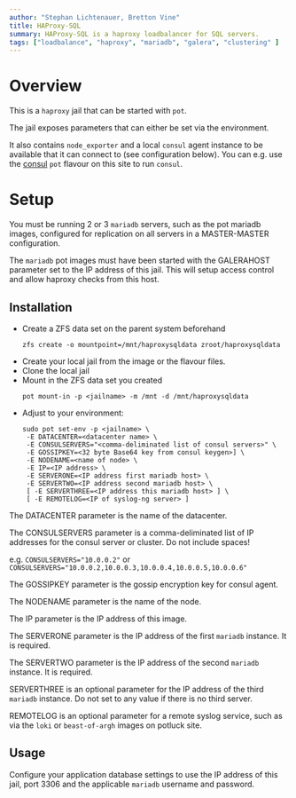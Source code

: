 ```yaml
---
author: "Stephan Lichtenauer, Bretton Vine"
title: HAProxy-SQL
summary: HAProxy-SQL is a haproxy loadbalancer for SQL servers.
tags: ["loadbalance", "haproxy", "mariadb", "galera", "clustering" ]
---
```


# Overview

This is a `haproxy` jail that can be started with ```pot```.

The jail exposes parameters that can either be set via the environment.

It also contains `node_exporter` and a local `consul` agent instance to be
available that it can connect to (see configuration below). You can e.g.
use the [consul](https://potluck.honeyguide.net/blog/consul/) `pot` flavour
on this site to run `consul`.

# Setup
You must be running 2 or 3 `mariadb` servers, such as the pot mariadb images, configured for replication on all servers in a MASTER-MASTER configuration.

The `mariadb` pot images must have been started with the GALERAHOST parameter set to the IP address of this jail. This will setup access control and allow haproxy checks from this host.

## Installation

* Create a ZFS data set on the parent system beforehand
  ```
  zfs create -o mountpoint=/mnt/haproxysqldata zroot/haproxysqldata
  ```
* Create your local jail from the image or the flavour files.
* Clone the local jail
* Mount in the ZFS data set you created
  ```
  pot mount-in -p <jailname> -m /mnt -d /mnt/haproxysqldata
  ```
* Adjust to your environment:
  ```
  sudo pot set-env -p <jailname> \
   -E DATACENTER=<datacenter name> \
   -E CONSULSERVERS="<comma-deliminated list of consul servers>" \
   -E GOSSIPKEY=<32 byte Base64 key from consul keygen>] \
   -E NODENAME=<name of node> \
   -E IP=<IP address> \
   -E SERVERONE=<IP address first mariadb host> \
   -E SERVERTWO=<IP address second mariadb host> \
   [ -E SERVERTHREE=<IP address this mariadb host> ] \
   [ -E REMOTELOG=<IP of syslog-ng server> ]
  ```

The DATACENTER parameter is the name of the datacenter.

The CONSULSERVERS parameter is a comma-deliminated list of IP addresses for the consul server or cluster. Do not include spaces!

e.g. ```CONSULSERVERS="10.0.0.2"``` or ```CONSULSERVERS="10.0.0.2,10.0.0.3,10.0.0.4,10.0.0.5,10.0.0.6"```

The GOSSIPKEY parameter is the gossip encryption key for consul agent.

The NODENAME parameter is the name of the node.

The IP parameter is the IP address of this image.

The SERVERONE parameter is the IP address of the first `mariadb` instance. It is required.

The SERVERTWO parameter is the IP address of the second `mariadb` instance. It is required.

SERVERTHREE is an optional parameter for the IP address of the third `mariadb` instance. Do not set to any value if there is no third server.

REMOTELOG is an optional parameter for a remote syslog service, such as via the `loki` or `beast-of-argh` images on potluck site.

## Usage

Configure your application database settings to use the IP address of this jail, port 3306 and the applicable `mariadb` username and password. 
